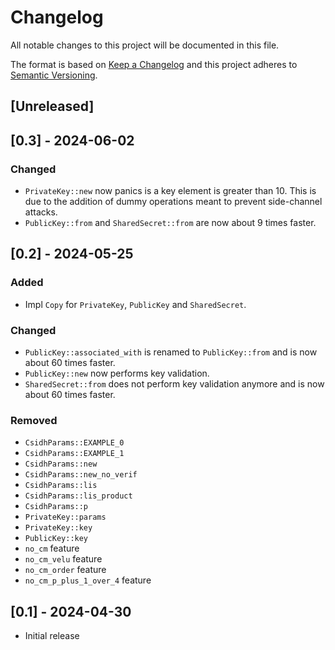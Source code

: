 # Changelog

All notable changes to this project will be documented in this file.

The format is based on [Keep a Changelog](http://keepachangelog.com/en/1.1.0/)
and this project adheres to [Semantic Versioning](https://semver.org/spec/v2.0.0.html).

## [Unreleased]

## [0.3] - 2024-06-02

### Changed

- `PrivateKey::new` now panics is a key element is greater than 10.
This is due to the addition of dummy operations meant to prevent side-channel attacks.
- `PublicKey::from` and `SharedSecret::from` are now about 9 times faster.

## [0.2] - 2024-05-25

### Added

- Impl `Copy` for `PrivateKey`, `PublicKey` and `SharedSecret`.

### Changed

- `PublicKey::associated_with` is renamed to `PublicKey::from` and is now about 60 times faster.
- `PublicKey::new` now performs key validation.
- `SharedSecret::from` does not perform key validation anymore and is now about 60 times faster.

### Removed

- `CsidhParams::EXAMPLE_0`
- `CsidhParams::EXAMPLE_1`
- `CsidhParams::new`
- `CsidhParams::new_no_verif`
- `CsidhParams::lis`
- `CsidhParams::lis_product`
- `CsidhParams::p`
- `PrivateKey::params`
- `PrivateKey::key`
- `PublicKey::key`
- `no_cm` feature
- `no_cm_velu` feature
- `no_cm_order` feature
- `no_cm_p_plus_1_over_4` feature

## [0.1] - 2024-04-30

- Initial release
